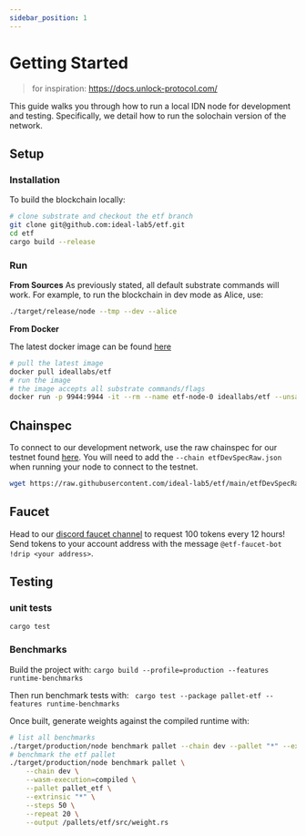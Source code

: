 ```yaml
---
sidebar_position: 1
---
```


# Getting Started


> for inspiration: https://docs.unlock-protocol.com/

This guide walks you through how to run a local IDN node for development and testing. Specifically, we detail how to run the solochain version of the network. 

## Setup

### Installation

To build the blockchain locally:

``` sh
# clone substrate and checkout the etf branch
git clone git@github.com:ideal-lab5/etf.git
cd etf
cargo build --release
```

### Run

**From Sources**
As previously stated, all default substrate commands will work. For example, to run the blockchain in dev mode as Alice, use:

``` sh
./target/release/node --tmp --dev --alice
```

**From Docker**

The latest docker image can be found [here](https://hub.docker.com/r/ideallabs/etf)

``` sh
# pull the latest image
docker pull ideallabs/etf
# run the image
# the image accepts all substrate commands/flags
docker run -p 9944:9944 -it --rm --name etf-node-0 ideallabs/etf --unsafe-rpc-external --validator --dev --tmp
```

## Chainspec

To connect to our development network, use the raw chainspec for our testnet found [here](https://raw.githubusercontent.com/ideal-lab5/etf/main/etfDevSpecRaw.json). You will need to add the `--chain etfDevSpecRaw.json` when running your node to connect to the testnet. 

``` sh
wget https://raw.githubusercontent.com/ideal-lab5/etf/main/etfDevSpecRaw.json
```

## Faucet

Head to our [discord faucet channel](https://discord.gg/Txew8BzAfb) to request 100 tokens every 12 hours! Send tokens to your account address with the message `@etf-faucet-bot !drip <your address>`.

## Testing

### unit tests
`cargo test`

### Benchmarks

Build the project with: `cargo build --profile=production --features runtime-benchmarks`

Then run benchmark tests with:
` cargo test --package pallet-etf --features runtime-benchmarks`

Once built, generate weights against the compiled runtime with:

``` bash
# list all benchmarks
./target/production/node benchmark pallet --chain dev --pallet "*" --extrinsic "*" --repeat 0
# benchmark the etf pallet
./target/production/node benchmark pallet \
    --chain dev \
    --wasm-execution=compiled \
    --pallet pallet_etf \
    --extrinsic "*" \
    --steps 50 \
    --repeat 20 \
    --output /pallets/etf/src/weight.rs
```